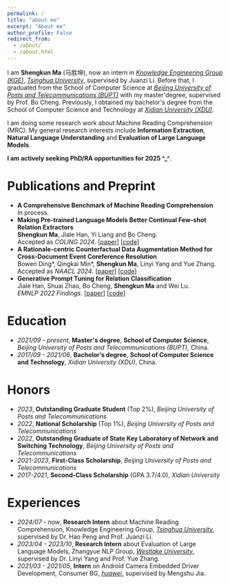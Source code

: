 ```yaml
---
permalink: /
title: "about me"
excerpt: "About me"
author_profile: False
redirect_from: 
  - /about/
  - /about.html
---
```


I am **Shengkun Ma** (马胜坤), now an intern in *[Knowledge Engineering Group (KGE)](https://keg.cs.tsinghua.edu.cn/)*, *[Tsinghua University](https://www.tsinghua.edu.cn/)*, supervised by Juanzi Li. Before that, I graduated from the School of Computer Science at *[Beijing University of Posts and Telecommunications (BUPT)](https://www.bupt.edu.cn/)* with my master'degree, supervised by Prof. Bo Cheng.
Previously, I obtained my bachelor's degree from the School of Computer Science and Technology at *[Xidian University (XDU)](https://www.xidian.edu.cn/)*.

I am doing some research work about Machine Reading Comprehension (MRC). My general research interests include **Information Extraction**, **Natural Language Understanding** and **Evaluation of Large Language Models**.

**I am actively seeking PhD/RA opportunities for 2025 ^_^**.


Publications and Preprint
======
- **A Comprehensive Benchmark of Machine Reading Comprehension**
<br />In process.  
- **Making Pre-trained Language Models Better Continual Few-shot Relation Extractors**
<br />**Shengkun Ma**, Jiale Han, Yi Liang and Bo Cheng.
<br />Accepted as *COLING 2024*.  \[[paper](https://arxiv.org/abs/2402.15713)\] \[[code](https://github.com/mashengkun/CPL)\]
- **A Rationale-centric Counterfactual Data Augmentation Method for Cross-Document Event Coreference Resolution**
<br />Bowen Ding\*, Qingkai Min\*, **Shengkun Ma**, Linyi Yang and Yue Zhang.
<br />Accepted as *NAACL 2024*. \[[paper](https://arxiv.org/abs/2404.01921)\] \[[code](https://github.com/Danield21/Rationale4CDECR)\]  
- **Generative Prompt Tuning for Relation Classification** 
<br />Jiale Han, Shuai Zhao, Bo Cheng, **Shengkun Ma** and Wei Lu.
<br />*EMNLP 2022 Findings*.   \[[paper](https://arxiv.org/abs/2210.12435)\]  \[[code](https://github.com/hanjiale/GenPT)\]  


Education
======
- *2021/09 - present*, **Master's degree**, **School of Computer Science**, *Beijing University of Posts and Telecommunications (BUPT)*, China.
- *2017/09 - 2021/06*, **Bachelor’s degree**, **School of Computer Science and Technology**, *Xidian University (XDU)*, China.

Honors
======
- *2023*, **Outstanding Graduate Student** (Top 2%), *Beijing University of Posts and Telecommunications*
- *2022*, **National Scholarship** (Top 1%), *Beijing University of Posts and Telecommunications*
- *2022*, **Outstanding Graduate of State Key Laboratory of Network and Switching Technology**, *Beijing University of Posts and Telecommunications*
- *2021-2023*, **First-Class Scholarship**, *Beijing University of Posts and Telecommunications*
- *2017-2021*, **Second-Class Scholarship** (GPA 3.7/4.0), *Xidian University*

Experiences
======
- *2024/07 - now*, **Research Intern** about Machine Reading Comprehension, Knowledge Engineering Group, *[Tsinghua University](https://en.westlake.edu.cn/)*, supervised by Dr. Hao Peng and Prof. Juanzi Li.
- *2023/04 - 2023/10*, **Research Intern** about Evaluation of Large Language Models, Zhangyue NLP Group, *[Westlake University](https://en.westlake.edu.cn/)*, supervised by Dr. Linyi Yang and Prof. Yue Zhang.
- *2021/03 - 2021/05*, **Intern** on Android Camera Embedded Driver Development, Consumer BG, *[huawei](http://www.huawei.com.cn/)*, supervised by Mengshu Jia.


<!-- <a href="https://info.flagcounter.com/0wyG"><img src="https://s11.flagcounter.com/count2/0wyG/bg_FFFFFF/txt_000000/border_CCCCCC/columns_2/maxflags_10/viewers_0/labels_0/pageviews_0/flags_0/percent_0/" alt="Flag Counter" border="0"></a>
 -->

<!-- 
<script type="text/javascript" id="clustrmaps" src="//clustrmaps.com/map_v2.js?d=bALa26JNgLmkaivAZEk7F5Qk4kVH83z0WAlhEsUq4yM&cl=ffffff&w=a"></script>
 -->